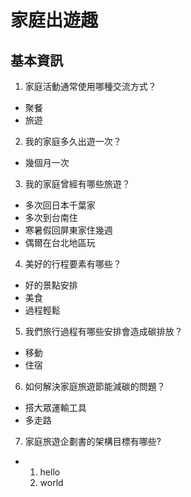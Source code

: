 家庭出遊趣
===

## 基本資訊
1. 家庭活動通常使用哪種交流方式？
- 聚餐
- 旅遊

2. 我的家庭多久出遊一次？
- 幾個月一次

3. 我的家庭曾經有哪些旅遊？
- 多次回日本千葉家
- 多次到台南住
- 寒暑假回屏東家住幾週
- 偶爾在台北地區玩

4. 美好的行程要素有哪些？
- 好的景點安排
- 美食
- 過程輕鬆

5. 我們旅行過程有哪些安排會造成碳排放？
- 移動
- 住宿

6. 如何解決家庭旅遊節能減碳的問題？
- 搭大眾運輸工具
- 多走路

7. 家庭旅遊企劃書的架構目標有哪些?
- 1. hello
  2. world
